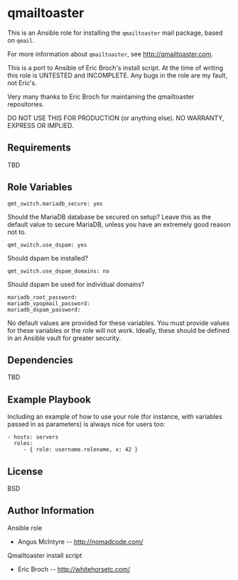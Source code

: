 qmailtoaster
============

This is an Ansible role for installing the `qmailtoaster` mail package, based on `qmail`.

For more information about `qmailtoaster`, see http://qmailtoaster.com.

This is a port to Ansible of Eric Broch's install script. At the time of writing this role is UNTESTED and INCOMPLETE.
Any bugs in the role are my fault, not Eric's.

Very many thanks to Eric Broch for maintaining the qmailtoaster repositories.

DO NOT USE THIS FOR PRODUCTION (or anything else). NO WARRANTY, EXPRESS OR IMPLIED.

Requirements
------------

TBD

Role Variables
--------------

    qmt_switch.mariadb_secure: yes
   
Should the MariaDB database be secured on setup? Leave this as the default value to secure MariaDB, unless you have an extremely good reason not to.

    qmt_switch.use_dspam: yes
   
Should dspam be installed? 

    qmt_switch.use_dspam_domains: no
   
Should dspam be used for individual domains? 

    mariadb_root_password:
    mariadb_vpopmail_password:
    mariadb_dspam_password:
    
No default values are provided for these variables. You must provide values for these variables or the role will not work. Ideally, these should be defined in an Ansible vault for greater security. 

Dependencies
------------

TBD

Example Playbook
----------------

Including an example of how to use your role (for instance, with variables passed in as parameters) is always nice for users too:

    - hosts: servers
      roles:
         - { role: username.rolename, x: 42 }

License
-------

BSD

Author Information
------------------

Ansible role

 * Angus McIntyre -- http://nomadcode.com/
   
Qmailtoaster install script

 * Eric Broch -- http://whitehorsetc.com/